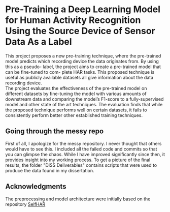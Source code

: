 # Pre-Training a Deep Learning Model for Human Activity Recognition Using the Source Device of Sensor Data As a Label
This project proposes a new pre-training technique, where the pre-trained model predicts which recording device the data originates from. By using this as a pseudo- label, the project aims to create a pre-trained model that can be fine-tuned to com- plete HAR tasks. This proposed technique is useful as publicly available datasets all give information about the data recording device.  
The project evaluates the effectiveness of the pre-trained model on different datasets by fine-tuning the model with various amounts of downstream data and comparing the model’s F1-score to a fully-supervised model and other state of the art techniques. The evaluation finds that while the proposed technique performs well on certain datasets, it fails to consistently perform better other established training techniques. 

## Going through the messy repo
First of all, I apologize for the messy repository. I never thought that others would have to see this.
I included all the failed code and commits so that you can glimpse the chaos. While I have improved significantly since then, it provides insight into my working process.
To get a picture of the final results, the folder "DISS Deliverables" contains scripts that were used to produce the data found in my dissertation.

## Acknowledgments
The preprocessing and model architecture were initially based on the repository [SelfHAR](https://github.com/iantangc/SelfHAR)
